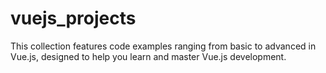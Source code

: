 # vuejs_projects
This collection features code examples ranging from basic to advanced in Vue.js, designed to help you learn and master Vue.js development.
